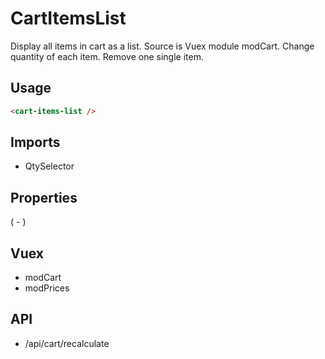 # CartItemsList 

Display all items in cart as a list. 
Source is Vuex module modCart.
Change quantity of each item. 
Remove one single item.

## Usage
```html
<cart-items-list />
```

## Imports
- QtySelector

## Properties
( - )

## Vuex
- modCart
- modPrices

## API
- /api/cart/recalculate
